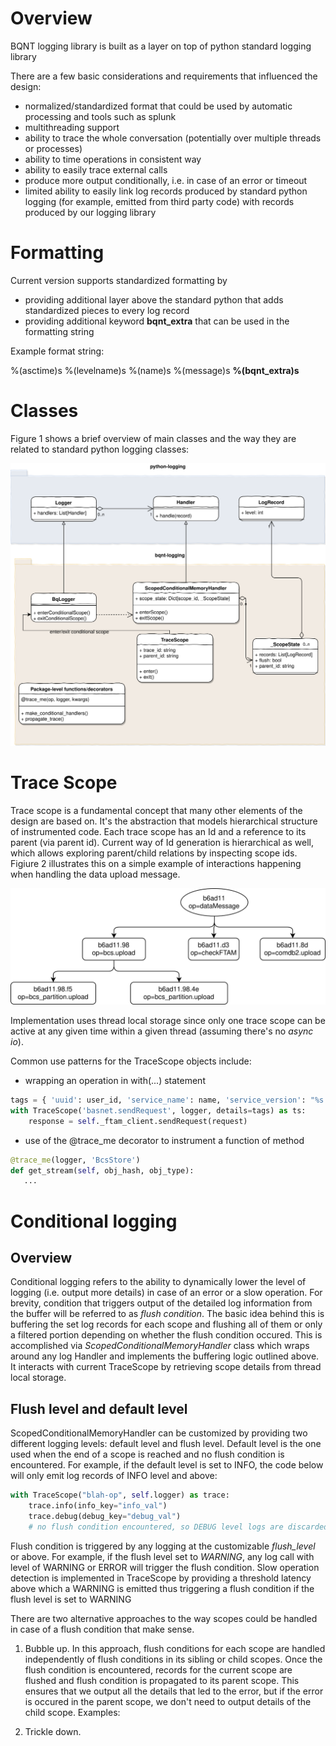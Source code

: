 # Overview

BQNT logging library is built as a layer on top of python standard logging library

There are a few basic considerations and requirements that influenced the design:
* normalized/standardized format that could be used by automatic processing and tools such as splunk
* multithreading support
* ability to trace the whole conversation (potentially over multiple threads or processes)
* ability to time operations in consistent way
* ability to easily trace external calls
* produce more output conditionally, i.e. in case of an error or timeout
* limited ability to easily link log records produced by standard python logging (for example, emitted from third party code) with records produced by our logging library

# Formatting 

Current version supports standardized formatting by 

* providing additional layer above the standard python that adds standardized pieces to every log record
* providing additional keyword **bqnt_extra** that can be used in the formatting string

Example format string:

%(asctime)s %(levelname)s %(name)s %(message)s **%(bqnt_extra)s**

# Classes

Figure 1 shows a brief overview of main classes and the way they are related to standard python logging classes:

![Class Diagram](logging_classes.svg "Figure 1")

# Trace Scope

Trace scope is a fundamental concept that many other elements of the design are based on. It's the abstraction that models hierarchical structure of instrumented code. Each trace scope has an Id and a reference to its parent (via parent id). Current way of Id generation is hierarchical as well, which allows exploring parent/child relations by inspecting scope ids. Figiure 2 illustrates this on a simple example of interactions happening when handling the data upload message.

![Scope Tree](scope_tree.svg "Figure 2")

Implementation uses thread local storage since only one trace scope can be active at any given time within a given thread (assuming there's no *async io*).

Common use patterns for the TraceScope objects include:

* wrapping an operation in with(...) statement

```python
tags = { 'uuid': user_id, 'service_name': name, 'service_version': "%s.%s" % (major, minor) }
with TraceScope('basnet.sendRequest', logger, details=tags) as ts:
    response = self._ftam_client.sendRequest(request)
```

* use of the @trace_me decorator to instrument a function of method

```python
@trace_me(logger, 'BcsStore')
def get_stream(self, obj_hash, obj_type):
   ...
```

# Conditional logging

## Overview 
Conditional logging refers to the ability to dynamically lower the level of logging (i.e. output more details) in case of an error or a slow operation. For brevity, condition that triggers output of the detailed log information from the buffer will be referred to as *flush condition*. The basic idea behind this is buffering the set log records for each scope and flushing all of them or only a filtered portion depending on whether the flush condition occured. This is accomplished via *ScopedConditionalMemoryHandler* class which wraps around any log Handler and implements the buffering logic outlined above. It interacts with current TraceScope by retrieving scope details from thread local storage. 

## Flush level and default level
ScopedConditionalMemoryHandler can be customized by providing two different logging levels: default level and flush level. Default level is the one used when the end of a scope is reached and no flush condition is encountered. For example, if the default level is set to INFO, the code below will only emit log records of INFO level and above:
```python
with TraceScope("blah-op", self.logger) as trace:
    trace.info(info_key="info_val")
    trace.debug(debug_key="debug_val")
    # no flush condition encountered, so DEBUG level logs are discarded at the end of the scope
```

Flush condition is triggered by any logging at the customizable *flush_level* or above. For example, if the flush level set to *WARNING*, any log call with level of WARNING or ERROR will trigger the flush condition. Slow operation detection is implemented in TraceScope by providing a threshold latency above which a WARNING is emitted thus triggering a flush condition if the flush level is set to WARNING

There are two alternative approaches to the way scopes could be handled in case of a flush condition that make sense.

1. Bubble up. In this approach, flush conditions for each scope are handled independently of flush conditions in its sibling or child scopes. Once the flush condition is encountered, records for the current scope are flushed and flush condition is propagated to its parent scope. This ensures that we output all the details that led to the error, but if the error is occured in the parent scope, we don't need to output details of the child scope. Examples:


2. Trickle down. 

